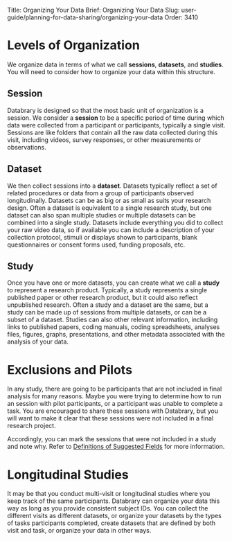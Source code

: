 Title: Organizing Your Data
Brief: Organizing Your Data
Slug: user-guide/planning-for-data-sharing/organizing-your-data
Order: 3410

# Levels of Organization

We organize data in terms of what we call **sessions**, **datasets**, and **studies**. You will need to consider how to organize your data within this structure.

## Session

Databrary is designed so that the most basic unit of organization is a session.
We consider a **session** to be a specific period of time during which data were collected from a participant or participants, typically a single visit.
Sessions are like folders that contain all the raw data collected during this visit, including videos, survey responses, or other measurements or observations.

## Dataset

We then collect sessions into a **dataset**. Datasets typically reflect a set of related procedures or data from a group of participants observed longitudinally.
Datasets can be as big or as small as suits your research design.
Often a dataset is equivalent to a single research study, but one dataset can also span multiple studies or multiple datasets can be combined into a single study.
Datasets include everything you did to collect your raw video data, so if available you can include a description of your collection protocol, stimuli or displays shown to participants, blank questionnaires or consent forms used, funding proposals, etc.

## Study

Once you have one or more datasets, you can create what we call a **study** to represent a research product.
Typically, a study represents a single published paper or other research product, but it could also reflect unpublished research.
Often a study and a dataset are the same, but a study can be made up of sessions from multiple datasets, or can be a subset of a dataset.
Studies can also other relevant information, including links to published papers, coding manuals, coding spreadsheets, analyses files, figures, graphs, presentations, and other metadata associated with the analysis of your data.

# Exclusions and Pilots

In any study, there are going to be participants that are not included in final analysis for many reasons.
Maybe you were trying to determine how to run an session with pilot participants, or a participant was unable to complete a task.
You are encouraged to share these sessions with Databrary, but you will want to make it clear that these sessions were not included in a final research project.

Accordingly, you can mark the sessions that were not included in a study and note why.
Refer to [Definitions of Suggested Fields](|filename|definitions.md) for more information.

# Longitudinal Studies

It may be that you conduct multi-visit or longitudinal studies where you keep track of the same participants.
Databrary can organize your data this way as long as you provide consistent subject IDs.
You can collect the different visits as different datasets, or organize your datasets by the types of tasks participants completed, create datasets that are defined by both visit and task, or organize your data in other ways.
